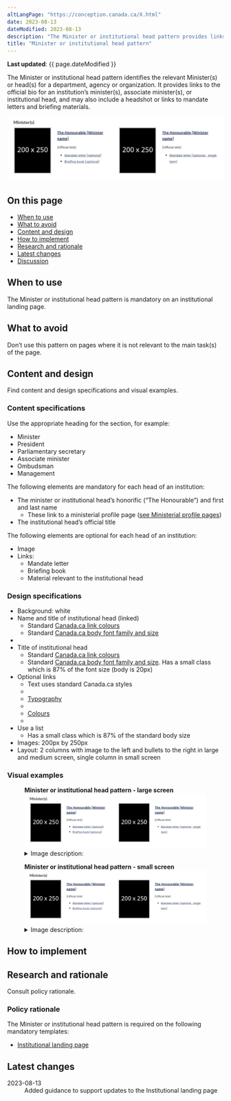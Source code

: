 ```yaml
---
altLangPage: "https://conception.canada.ca/X.html"
date: 2023-08-13
dateModified: 2023-08-13
description: "The Minister or institutional head pattern provides links to an institution’s minister(s), including associate minister(s), or its institutional head."
title: "Minister or institutional head pattern"
---
```

<p><strong>Last updated</strong>: {{ page.dateModified }}</p>

<p>The Minister or institutional head pattern identifies the relevant Minister(s) or head(s) for a department, agency or organization. It provides links to the official bio for an institution’s minister(s), associate minister(s), or institutional head, and may also include a headshot or links to mandate letters and briefing materials.</p>

<div class="pattern-demo mrgn-tp-lg mrgn-bttm-xl"><img src="../images/ministers-block-en.png" class="img-responsive" alt=""> </div>

<section>
  <h2>On this page</h2>
  <ul>
    <li><a href="#use">When to use</a></li>
    <li><a href="#avoid">What to avoid</a></li>
    <li><a href="#design">Content and design</a></li>
    <li><a href="#implement">How to implement</a></li>
    <li><a href="#research">Research and rationale</a></li>
    <li><a href="#latest">Latest changes</a></li>
    <li><a href="#discuss">Discussion</a></li>
  </ul>
</section>
<section>
  <h2 id="use">When to use</h2>
  <p>The Minister or institutional head pattern is mandatory on an institutional landing page.</p>
</section>
<section>
  <h2 id="avoid">What to avoid</h2>
  <p>Don’t use this pattern on pages where it is not relevant to the main task(s) of the page.</p>
</section>
<section>
  <h2 id="design">Content and design</h2>
  <p>Find content and design specifications and visual examples.</p>

  <h3>Content specifications</h3>
  <p>Use the appropriate heading for the section, for example:</p>
    <ul>
      <li>Minister</li>
      <li>President</li>
      <li>Parliamentary secretary</li>
      <li>Associate minister</li>
      <li>Ombudsman</li>
      <li>Management</li>
    </ul>

  <p>The following elements are mandatory for each head of an institution:</p>
    <ul>
    <li>The minister or institutional head’s honorific (“The Honourable”) and first and last name
      <ul>
      <li>These link to a ministerial profile page (<a href="https://design.canada.ca/mandatory-templates/ministerial-profile-pages.html">see Ministerial profile pages</a>)</li>
      </ul>
      </li>
    <li>The institutional head’s official title</li>
    </ul>
  <p>The following elements are optional for each head of an institution:</p>
    <ul>
      <li>Image</li>
      <li>Links:
      <ul>
      <li>Mandate letter</li>
      <li>Briefing book</li>
      <li>Material relevant to the institutional head</li>
      </ul>
      </li> 
    </ul>

  <h3>Design specifications</h3>

  <ul>
    <li>Background: white</li>
    <li>Name and title of institutional head (linked)
      <ul>
        <li>Standard <a href="https://design.canada.ca/styles/colours.html">Canada.ca link colours</a></li>
        <li>Standard <a href="https://design.canada.ca/styles/typography.html">Canada.ca body font family and size</a></li>
      </ul> <li>
    <li>Title of institutional head
      <ul>
      <li>Standard <a href="https://design.canada.ca/styles/colours.html">Canada.ca link colours</a></li>
      <li>Standard <a href="https://design.canada.ca/styles/typography.html">Canada.ca body font family and size</a>. Has a small class which is 87% of the font size (body is 20px)
      </ul></li>
    <li>Optional links
      <ul>
      <li>Text uses standard Canada.ca styles<li>
      <li><a href="https://design.canada.ca/styles/typography.html">Typography</a><li>
      <li><a href="https://design.canada.ca/styles/colours.html">Colours</a><li>
          </ul></li>
      <li>Use a list
        <ul>
        <li>Has a small class which is 87% of the standard body size</li>
        </ul></li>
      <li>Images: 200px by 250px</li>
      <li>Layout: 2 columns with image to the left and bullets to the right  in large and medium screen, single column in small screen</li>
  </ul>

  <h3>Visual examples</h3>
    <div class="pattern-demo mrgn-tp-md mrgn-bttm-md">
      <figure class="mrgn-tp-md mrgn-bttm-lg">
        <figcaption><b>Minister or institutional head pattern - large screen</b></figcaption>
        <img src="../images/ministers-block-en.png" class="img-responsive"
				alt="Minister or institutional head pattern for large screens. Text version below:">
        <details>
          <summary class="wb-toggle" data-toggle="{&quot;print&quot;:&quot;on&quot;}">Image description:</summary>
          <p>The Minister or institutional head pattern appears in 2 columns with the heading “Minister(s)”.</p>
          <p>The first column presents a placeholder for an institutional head’s image on the left. The dimensions for the image are 200px x 250px. Information on the right includes:</p>
          <ul>
            <li>The Honourable [Minister name] (link)</li>
            <li>[Official title] (text)</li>
            <li>List item: Mandate letter [optional] (link)</li>
            <li>List item: Briefing book [optional] (link)</li>
          </ul>
          <p>The second column presents a placeholder for an institutional head’s image on the left. The dimensions for the image are 200px x 250px. Information on the right includes:</p>
          <ul>
            <li>The Honourable [Minister name] (link)</li>
            <li>[Official title] (text)</li>
            <li>List item: Mandate letter [optional - single item] (link)</li>
          </ul>
        </details>
      </figure>
    </div>
  <div class="pattern-demo mrgn-tp-md mrgn-bttm-md">
      <figure class="mrgn-tp-md mrgn-bttm-lg">
        <figcaption><b>Minister or institutional head pattern - small screen</b></figcaption>
        <img src="../images/ministers-block-en.png" class="img-responsive"
				alt="Minister or institutional head pattern for small screens. Text version below:">
        <details>
          <summary class="wb-toggle" data-toggle="{&quot;print&quot;:&quot;on&quot;}">Image description:</summary>
          <p>The Minister or institutional head pattern appears in 1 column and 2 items with the heading “Minister(s)”.</p>
          <p>The first column presents a placeholder for an institutional head’s image on the left. The dimensions for the image are 200px x 250px. Information on the right includes:</p>
          <ul>
            <li>The Honourable [Minister name] (link)</li>
            <li>[Official title] (text)</li>
            <li>List item: Mandate letter [optional] (link)</li>
            <li>List item: Briefing book [optional] (link)</li>
          </ul>
          <p>The second column presents a placeholder for an institutional head’s image on the left. The dimensions for the image are 200px x 250px. Information on the right includes:</p>
          <ul>
            <li>The Honourable [Minister name] (link)</li>
            <li>[Official title] (text)</li>
            <li>List item: Mandate letter [optional - single item] (link)</li>
          </ul>
        </details>
      </figure>
    </div>
</section>
<section>
  <h2 id="implement">How to implement</h2>
</section>

<section>
  <h2 id="research">Research and rationale</h2>
  <p>Consult policy rationale.</p>

  <h3>Policy rationale</h3>

  <p>The Minister or institutional head pattern is required on the following mandatory templates:</p>
  <ul>
    <li><a href="">Institutional landing page</a></li>
  </ul>

</section>
<section>
  <h2 id="latest">Latest changes</h2>
  <dl class="dl-horizontal">
    <dt>
      <time datetime="2023-08-13" class="link-muted">2023-08-13</time>
    </dt>
    <dd>Added guidance to support updates to the Institutional landing page</dd>
  </dl>
</section>

